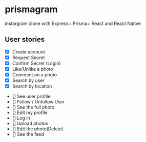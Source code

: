 # prismagram

instargram clone with Express+ Prisma+ React and React Native

## User stories

- [x] Create account
- [x] Request Secret
- [x] Confirm Secret (Login)
- [x] Like/Unlike a photo
- [x] Comment on a photo
- [x] Search by user
- [x] Search by location
- [] See user profile
- [] Follow / Unfollow User
- [] See the full photo
- [] Edit my profile
- [] Log in
- [] Upload photos
- [] Edit the photo(Delete)
- [] See the feed
